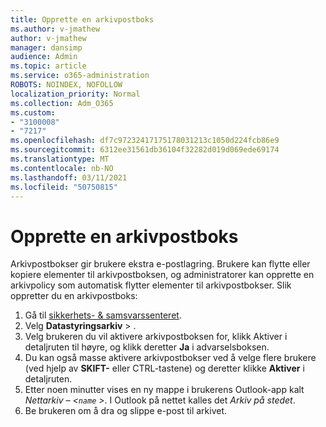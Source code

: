 ```yaml
---
title: Opprette en arkivpostboks
ms.author: v-jmathew
author: v-jmathew
manager: dansimp
audience: Admin
ms.topic: article
ms.service: o365-administration
ROBOTS: NOINDEX, NOFOLLOW
localization_priority: Normal
ms.collection: Adm_O365
ms.custom:
- "3100008"
- "7217"
ms.openlocfilehash: df7c97232417175178031213c1050d224fcb86e9
ms.sourcegitcommit: 6312ee31561db36104f32282d019d069ede69174
ms.translationtype: MT
ms.contentlocale: nb-NO
ms.lasthandoff: 03/11/2021
ms.locfileid: "50750815"
---
```

# <a name="create-an-archive-mailbox"></a>Opprette en arkivpostboks

Arkivpostbokser gir brukere ekstra e-postlagring. Brukere kan flytte eller kopiere elementer til arkivpostboksen, og administratorer kan opprette en arkivpolicy som automatisk flytter elementer til arkivpostbokser. Slik oppretter du en arkivpostboks:

1. Gå til [sikkerhets- & samsvarssenteret]( https://go.microsoft.com/fwlink/p/?linkid=2077143).
2. Velg **Datastyringsarkiv**  >  .
3. Velg brukeren du vil aktivere arkivpostboksen for, klikk Aktiver  i detaljruten til høyre, og klikk deretter **Ja** i advarselsboksen.
4. Du kan også masse aktivere arkivpostbokser ved å velge flere brukere (ved hjelp av **SKIFT-** eller CTRL-tastene) og deretter klikke **Aktiver** i detaljruten. 
5. Etter noen minutter vises en ny mappe i brukerens Outlook-app kalt *Nettarkiv – <`name` >*. I Outlook på nettet kalles det *Arkiv på stedet*.
6. Be brukeren om å dra og slippe e-post til arkivet.
